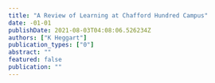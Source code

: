 ```yaml
---
title: "A Review of Learning at Chafford Hundred Campus"
date: -01-01
publishDate: 2021-08-03T04:08:06.526234Z
authors: ["K Heggart"]
publication_types: ["0"]
abstract: ""
featured: false
publication: ""
---
```


